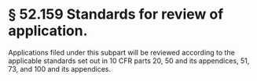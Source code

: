 # § 52.159   Standards for review of application.

Applications filed under this subpart will be reviewed according to the applicable standards set out in 10 CFR parts 20, 50 and its appendices, 51, 73, and 100 and its appendices.




